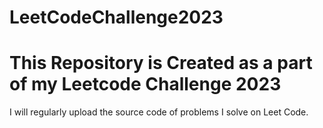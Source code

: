 # LeetCodeChallenge2023
# This Repository is Created as a part of my Leetcode Challenge 2023
I will regularly upload the source code of problems I solve on Leet Code.
